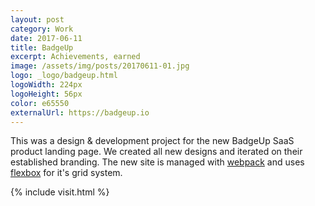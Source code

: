 ```yaml
---
layout: post
category: Work
date: 2017-06-11
title: BadgeUp
excerpt: Achievements, earned
image: /assets/img/posts/20170611-01.jpg
logo: _logo/badgeup.html
logoWidth: 224px
logoHeight: 56px
color: e65550
externalUrl: https://badgeup.io
---
```


This was a design &amp; development project for the new BadgeUp SaaS product landing page. We created all new designs and iterated on their established branding. The new site is managed with [webpack](https://webpack.github.io/) and uses [flexbox](https://css-tricks.com/snippets/css/a-guide-to-flexbox/) for it's grid system.

{% include visit.html %}
